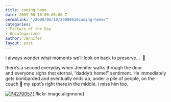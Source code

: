 ```yaml
---
title: coming home
date: 2009-06-10 00:00:00 Z
permalink: "/2009/06/10/20090610coming-home/"
categories:
- Picture of the Day
- Uncategorized
author: Jennifer
layout: post
---
```


I always wonder what moments we&#8217;ll look on back to preserve&#8230;  🙂

there&#8217;s a second everyday when Jennifer walks through the door and everyone sighs that eternal, &#8220;daddy&#8217;s home!&#8221; sentiment. He immediately gets bombarded and eventually ends up, under a pile of people, on the couch 🙂 my spot&#8217;s right there in the middle. i miss him too.

[![P4270057](http://farm4.static.flickr.com/3397/3614788841_a8ba40c7e6.jpg)](http://www.flickr.com/photos/jenniferandJennifers_photos/3614788841/ "P4270057"){.flickr-image.alignnone}
